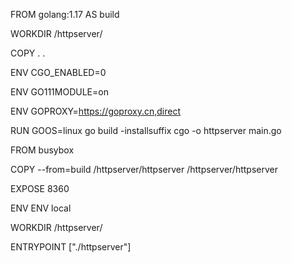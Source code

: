 FROM golang:1.17 AS build

WORKDIR /httpserver/

COPY . .

ENV CGO_ENABLED=0

ENV GO111MODULE=on

ENV GOPROXY=https://goproxy.cn,direct

RUN GOOS=linux go build -installsuffix cgo -o httpserver main.go

FROM busybox

COPY --from=build /httpserver/httpserver /httpserver/httpserver

EXPOSE 8360

ENV ENV local

WORKDIR /httpserver/

ENTRYPOINT ["./httpserver"]